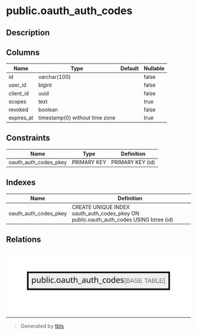 # public.oauth_auth_codes

## Description

## Columns

| Name       | Type                           | Default | Nullable |
| ---------- | ------------------------------ | ------- | -------- |
| id         | varchar(100)                   |         | false    |
| user_id    | bigint                         |         | false    |
| client_id  | uuid                           |         | false    |
| scopes     | text                           |         | true     |
| revoked    | boolean                        |         | false    |
| expires_at | timestamp(0) without time zone |         | true     |

## Constraints

| Name                  | Type        | Definition       |
| --------------------- | ----------- | ---------------- |
| oauth_auth_codes_pkey | PRIMARY KEY | PRIMARY KEY (id) |

## Indexes

| Name                  | Definition                                                                            |
| --------------------- | ------------------------------------------------------------------------------------- |
| oauth_auth_codes_pkey | CREATE UNIQUE INDEX oauth_auth_codes_pkey ON public.oauth_auth_codes USING btree (id) |

## Relations

![er](public.oauth_auth_codes.svg)

---

> Generated by [tbls](https://github.com/k1LoW/tbls)
